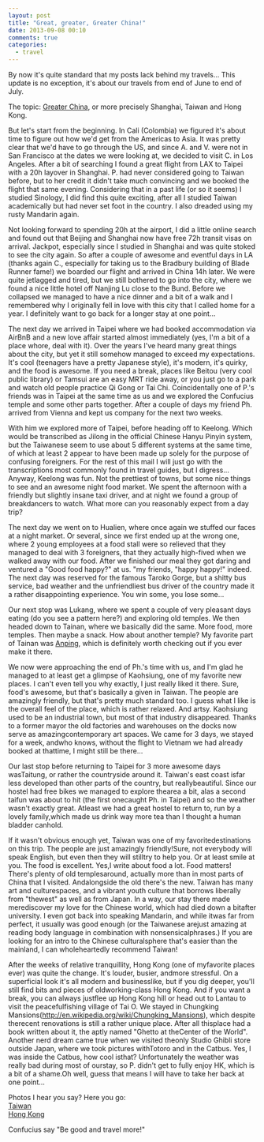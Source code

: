 ```yaml
---
layout: post
title: "Great, greater, Greater China!"
date: 2013-09-08 00:10
comments: true
categories:
  - travel
---
```


By now it's quite standard that my posts lack behind my travels... This update is no exception, it's about our travels from end of June to end of July.

The topic: [Greater China](http://en.wikipedia.org/wiki/Greater_China), or more precisely Shanghai, Taiwan and Hong Kong.

But let's start from the beginning. In Cali (Colombia) we figured it's about time to figure out how we'd get from the Americas to Asia. It was pretty clear that we'd have to go through the US, and since A. and V. were not in San Francisco at the dates we were looking at, we decided to visit C. in Los Angeles. After a bit of searching I found a great flight from LAX to Taipei with a 20h layover in Shanghai. P. had
never considered going to Taiwan before, but to her credit it didn't take much convincing and we booked the flight that same evening. Considering that in a past life (or so it seems) I studied Sinology, I did find this quite exciting, after all I studied Taiwan academically
but had never set foot in the country. I also dreaded using my rusty Mandarin again.

Not looking forward to spending 20h at the airport, I did a little online search and found out that Beijing and Shanghai now have free 72h transit visas on arrival. Jackpot, especially since I studied in Shanghai and was quite stoked to see the city again. So after a couple of awesome and eventful days in LA (thanks again C., especially for taking us to the Bradbury building of Blade Runner fame!) we boarded our flight and arrived in China 14h later. We were quite jetlagged and tired, but we still bothered to go into the city, where we found a
nice little hotel off Nanjing Lu close to the Bund. Before we collapsed we managed to have a nice dinner and a bit of a walk and I remembered why I originally fell in love with this city that I called home for a year. I definitely want to go back for a longer stay at one point...

The next day we arrived in Taipei where we had booked accommodation via AirBnB and a new love affair started almost immediately (yes, I'm a bit of a place whore, deal with it). Over the years I've heard many great things about the city, but yet it still somehow managed to exceed my expectations. It's cool (teenagers have a pretty Japanese style), it's modern, it's quirky, and the food is awesome. If you need a break, places like Beitou (very cool public library) or Tamsui are an easy MRT ride away, or you just go to a park and watch old people practice Qi Gong or Tai Chi. Coincidentally one of P.'s friends was in Taipei at the same time as us and we explored the Confucius temple and some other parts together. After a couple of days my friend Ph. arrived from Vienna and kept us company for the next two weeks.

With him we explored more of Taipei, before heading off to Keelong. Which would be transcribed as Jilong in the official Chinese Hanyu Pinyin system, but the Taiwanese seem to use about 5 different systems at the same time, of which at least 2 appear to have been made up solely for the purpose of confusing foreigners. For the rest of this mail I will just go with the transcriptions most commonly found in travel guides, but I digress... Anyway, Keelong was fun. Not the prettiest of towns, but some nice things to see and an awesome night food market. We spent the afternoon with a friendly but slightly insane taxi driver, and at night we found a group of breakdancers to watch. What more can you reasonably expect from a day trip?

The next day we went on to Hualien, where once again we stuffed our faces at a night market. Or several, since we first ended up at the wrong one, where 2 young employees at a food stall were so relieved that they managed to deal with 3 foreigners, that they actually high-fived when we walked away with our food. After we finished our meal they got daring and ventured a "Good food happy?" at us. "my friends, "happy happy!" indeed. The next day was reserved for the famous Taroko Gorge, but a shitty bus service, bad weather and the unfriendliest bus driver of the country made it a rather disappointing experience. You win some, you lose some...

Our next stop was Lukang, where we spent a couple of very pleasant days eating (do you see a pattern here?) and exploring old temples. We then headed down to Tainan, where we basically did the same. More food, more temples. Then maybe a snack. How about another temple? My favorite part of Tainan was [Anping](http://en.wikipedia.org/wiki/Anping_District), which is definitely worth checking out if you ever make it there.

We now were approaching the end of Ph.'s time with us, and I'm glad he managed to at least get a glimpse of Kaohsiung, one of my favorite new places. I can't even tell you why exactly, I just really liked it there. Sure, food's awesome, but that's basically a given in Taiwan. The people are amazingly friendly, but that's pretty much standard too. I guess what I like is the overall feel of the place, which is rather relaxed. And artsy. Kaohsiung used to be an industrial town, but most of that industry disappeared. Thanks to a former mayor the
old factories and warehouses on the docks now serve as amazingcontemporary art spaces. We came for 3 days, we stayed for a week, andwho knows, without the flight to Vietnam we had already booked at thattime, I might still be there...

Our last stop before returning to Taipei for 3 more awesome days wasTaitung, or rather the countryside around it. Taiwan's east coast isfar less developed than other parts of the country, but reallybeautiful. Since our hostel had free bikes we managed to explore thearea a bit, alas a second taifun was about to hit (the first onecaught Ph. in Taipei) and so the weather wasn't exactly great. Atleast we had a great hostel to return to, run by a lovely family,which made us drink way more tea than I thought a human bladder canhold.

If it wasn't obvious enough yet, Taiwan was one of my favoritedestinations on this trip. The people are just amazingly friendly!Sure, not everybody will speak English, but even then they will stilltry to help you. Or at least smile at you. The food is excellent. Yes,I write about food a lot. Food matters! There's plenty of old templesaround, actually more than in most parts of China that I visited. Andalongside the old there's the new. Taiwan has many art and culturespaces, and a vibrant youth culture that borrows liberally from "thewest" as well as from Japan. In a way, our stay there made merediscover my love for the Chinese world, which had died down a bitafter university. I even got back into speaking Mandarin, and while itwas far from perfect, it usually was good enough (or the Taiwanese arejust amazing at reading body language in combination with nonsensicalphrases.) If you are looking for an intro to the Chinese culturalsphere that's easier than the mainland, I can wholeheartedly recommend Taiwan!

After the weeks of relative tranquillity, Hong Kong (one of myfavorite places ever) was quite the change. It's louder, busier, andmore stressful. On a superficial look it's all modern and businesslike, but if you dig deeper, you'll still find bits and pieces of oldworking-class Hong Kong. And if you want a break, you can always justflee up Hong Kong hill or head out to Lantau to visit the peacefulfishing village of Tai O. We stayed in Chungking Mansions(http://en.wikipedia.org/wiki/Chungking_Mansions), which despite therecent renovations is still a rather unique place. After all thisplace had a book written about it, the aptly named "Ghetto at theCenter of the World". Another nerd dream came true when we visited theonly Studio Ghibli store outside Japan, where we took pictures withTotoro and in the Catbus. Yes, I was inside the Catbus, how cool isthat? Unfortunately the weather was really bad during most of ourstay, so P. didn't get to fully enjoy HK, which is a bit of a shame.Oh well, guess that means I will have to take her back at one point...

Photos I hear you say? Here you go:<br>
[Taiwan](http://www.flickr.com/photos/citizen428/sets/72157635271645014/)<br>
[Hong Kong](http://www.flickr.com/photos/citizen428/sets/72157635262034054/)

Confucius say "Be good and travel more!"
